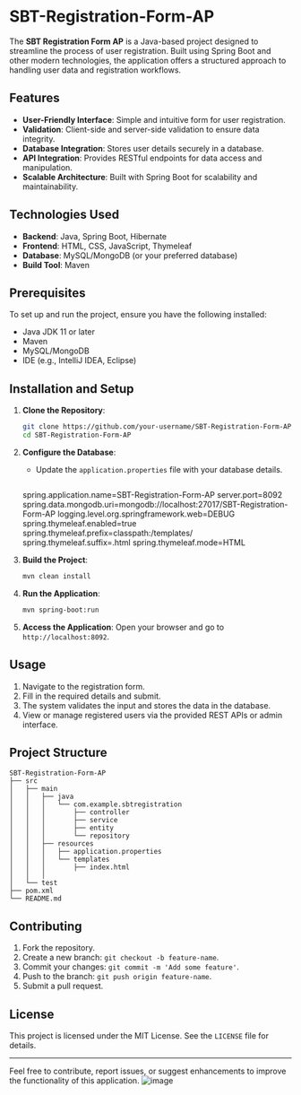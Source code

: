 # SBT-Registration-Form-AP
The **SBT Registration Form AP** is a Java-based project designed to streamline the process of user registration. Built using Spring Boot and other modern technologies, the application offers a structured approach to handling user data and registration workflows.

## Features
- **User-Friendly Interface**: Simple and intuitive form for user registration.
- **Validation**: Client-side and server-side validation to ensure data integrity.
- **Database Integration**: Stores user details securely in a database.
- **API Integration**: Provides RESTful endpoints for data access and manipulation.
- **Scalable Architecture**: Built with Spring Boot for scalability and maintainability.

## Technologies Used
- **Backend**: Java, Spring Boot, Hibernate
- **Frontend**: HTML, CSS, JavaScript, Thymeleaf
- **Database**: MySQL/MongoDB (or your preferred database)
- **Build Tool**: Maven

## Prerequisites
To set up and run the project, ensure you have the following installed:

- Java JDK 11 or later
- Maven
- MySQL/MongoDB
- IDE (e.g., IntelliJ IDEA, Eclipse)

## Installation and Setup
1. **Clone the Repository**:
   ```bash
   git clone https://github.com/your-username/SBT-Registration-Form-AP.git
   cd SBT-Registration-Form-AP
   ```

2. **Configure the Database**:
   - Update the `application.properties` file with your database details.
     ```properties
    spring.application.name=SBT-Registration-Form-AP
    server.port=8092
    spring.data.mongodb.uri=mongodb://localhost:27017/SBT-Registration-Form-AP
    logging.level.org.springframework.web=DEBUG
    spring.thymeleaf.enabled=true
    spring.thymeleaf.prefix=classpath:/templates/
    spring.thymeleaf.suffix=.html
    spring.thymeleaf.mode=HTML

3. **Build the Project**:
   ```bash
   mvn clean install
   ```

4. **Run the Application**:
   ```bash
   mvn spring-boot:run
   ```

5. **Access the Application**:
   Open your browser and go to `http://localhost:8092`.

## Usage
1. Navigate to the registration form.
2. Fill in the required details and submit.
3. The system validates the input and stores the data in the database.
4. View or manage registered users via the provided REST APIs or admin interface.

## Project Structure
```
SBT-Registration-Form-AP
├── src
│   ├── main
│   │   ├── java
│   │   │   └── com.example.sbtregistration
│   │   │       ├── controller
│   │   │       ├── service
│   │   │       ├── entity
│   │   │       └── repository
│   │   ├── resources
│   │   │   ├── application.properties
│   │   │   └── templates
│   │   │       ├── index.html
│   │   │       
│   └── test
├── pom.xml
└── README.md
```

## Contributing
1. Fork the repository.
2. Create a new branch: `git checkout -b feature-name`.
3. Commit your changes: `git commit -m 'Add some feature'`.
4. Push to the branch: `git push origin feature-name`.
5. Submit a pull request.

## License
This project is licensed under the MIT License. See the `LICENSE` file for details.

---

Feel free to contribute, report issues, or suggest enhancements to improve the functionality of this application.
![image](https://github.com/user-attachments/assets/364b5979-15b1-453f-a2a8-7bdf40aee125)

